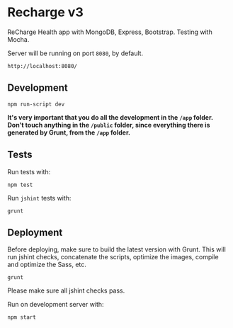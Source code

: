 Recharge v3
===========

ReCharge Health app with MongoDB, Express, Bootstrap. Testing with Mocha.

Server will be running on port `8080`, by default.

	http://localhost:8080/

## Development

	npm run-script dev

**It's very important that you do all the development in the `/app` folder. Don't touch anything in the `/public` folder, since everything there is generated by Grunt, from the `/app` folder.**


## Tests

Run tests with:

	npm test

Run `jshint` tests with:

	grunt


## Deployment

Before deploying, make sure to build the latest version with Grunt. This will run jshint checks, concatenate the scripts, optimize the images, compile and optimize the Sass, etc.

	grunt

Please make sure all jshint checks pass.

Run on development server with:

	npm start

